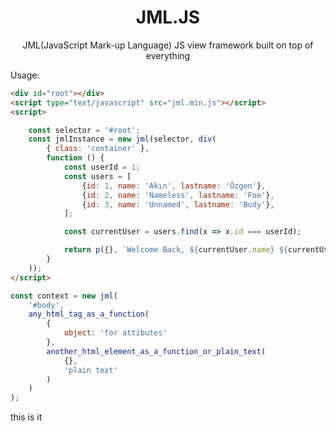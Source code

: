 <div align="center">
<h1>JML.JS</h1>

<p>JML(JavaScript Mark-up Language) JS view framework built on top of everything</p>

</div>

Usage: 
```html
<div id="root"></div>
<script type="text/javascript" src="jml.min.js"></script>
<script>

    const selector = '#root';
    const jmlInstance = new jml(selector, div(
        { class: 'container' },
        function () {
            const userId = 1;
            const users = [
                {id: 1, name: 'Akın', lastname: 'Özgen'},
                {id: 2, name: 'Nameless', lastname: 'Foe'},
                {id: 3, name: 'Unnamed', lastname: 'Budy'},
            ];

            const currentUser = users.find(x => x.id === userId);

            return p({}, `Welcome Back, ${currentUser.name} ${currentUser.lastname}`);
        }
    ));
</script>
```

```javascript
const context = new jml(
    '#body',
    any_html_tag_as_a_function(
        {
            object: 'for attibutes'
        },
        another_html_element_as_a_function_or_plain_text(
            {},
            'plain text'
        )
    )
);
```

this is it
